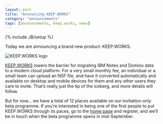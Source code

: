```yaml
---
layout: post
title: "Announcing KEEP.WORKS"
category: "announcements"
tags: [announcements, keep.works, news]
---
```

{% include JB/setup %}

Today we are announcing a brand new product: KEEP.WORKS.

![KEEP.WORKS logo](https://keep.works/images/logo-256.png "KEEP.WORKS logo")

[KEEP.WORKS](https://keep.works/) lowers the barrier for migrating IBM Notes and Domino data to a modern cloud platform. For a very small monthly fee, an individual or a small team can upload an NSF file, and have it converted automatically and available on desktop and mobile devices for them and any other users they care to invite. That’s really just the tip of the iceberg, and more details will follow.

But for now… we have a total of 12 places available on our invitation-only beta programme. If you’re interested in being one of the first people to put KEEP.WORKS through its paces, go to the [home page](https://keep.works/) and register, and we’ll be in touch when the beta programme opens in mid-September.
